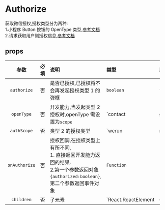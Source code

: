 # Authorize

获取微信授权,授权类型分为两种:  
1.小程序 Button 按钮的 OpenType 类型,[参考文档](https://developers.weixin.qq.com/miniprogram/dev/component/button.html)  
2.请求获取用户侧授权信息,[参考文档](https://developers.weixin.qq.com/miniprogram/dev/framework/open-ability/authorize.html)

## props

|     参数      | 必填 | 说明                                                                                                                                  | 类型                | 默认值         |
| :-----------: | :--: | :------------------------------------------------------------------------------------------------------------------------------------ | :------------------ | :------------- |
|  `authorize`  |  否  | 是否已授权,已授权将不会再发起授权类型 1 的弹框                                                                                        | `boolean`           | `false`        |
|  `openType`   |  否  | 开发能力,当发起类型 2 授权时,openType 需设置为`scope`                                                                                 | `contact            | getPhoneNumber | getUserInfo | launchApp | scope` | - |
|  `authScope`  |  否  | 类型 2 的授权类型                                                                                                                     | `werun              | record         | camera | userLocation | writePhotosAlbum | userLocationBackground` | - |
| `onAuthorize` |  否  | 授权回调,在授权类型上有所不同,<br>1. 直接返回开发能力返回的结果.<br>2.第一个参数返回对象`{authorized:boolean}`,第二个参数返回事件对象 | `Function`          | -              |
|  `children`   |  否  | 子元素                                                                                                                                | `React.ReactElement | string         | string[]` | - |
